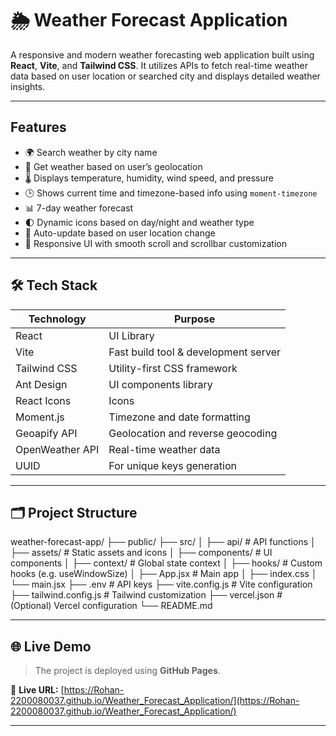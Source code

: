 # 🌦️ Weather Forecast Application

A responsive and modern weather forecasting web application built using **React**, **Vite**, and **Tailwind CSS**. It utilizes APIs to fetch real-time weather data based on user location or searched city and displays detailed weather insights.

---

##  Features

- 🌍 Search weather by city name
- 📍 Get weather based on user’s geolocation
- 🌡️ Displays temperature, humidity, wind speed, and pressure
- 🕒 Shows current time and timezone-based info using `moment-timezone`
- 📊 7-day weather forecast
- 🌓 Dynamic icons based on day/night and weather type
- 🔄 Auto-update based on user location change
- 🎨 Responsive UI with smooth scroll and scrollbar customization

---

## 🛠️ Tech Stack

| Technology      | Purpose                            |
|----------------|-------------------------------------|
| React           | UI Library                         |
| Vite            | Fast build tool & development server |
| Tailwind CSS    | Utility-first CSS framework         |
| Ant Design      | UI components library               |
| React Icons     | Icons                              |
| Moment.js       | Timezone and date formatting       |
| Geoapify API    | Geolocation and reverse geocoding  |
| OpenWeather API | Real-time weather data             |
| UUID            | For unique keys generation         |

---

## 🗂️ Project Structure

weather-forecast-app/
├── public/
├── src/
│   ├── api/           # API functions
│   ├── assets/        # Static assets and icons
│   ├── components/    # UI components
│   ├── context/       # Global state context
│   ├── hooks/         # Custom hooks (e.g. useWindowSize)
│   ├── App.jsx        # Main app
│   ├── index.css
│   └── main.jsx
├── .env               # API keys
├── vite.config.js     # Vite configuration
├── tailwind.config.js # Tailwind customization
├── vercel.json        # (Optional) Vercel configuration
└── README.md

---

## 🌐 Live Demo

> The project is deployed using **GitHub Pages**.

🔗 **Live URL:** [https://Rohan-2200080037.github.io/Weather_Forecast_Application/](https://Rohan-2200080037.github.io/Weather_Forecast_Application/)

---
